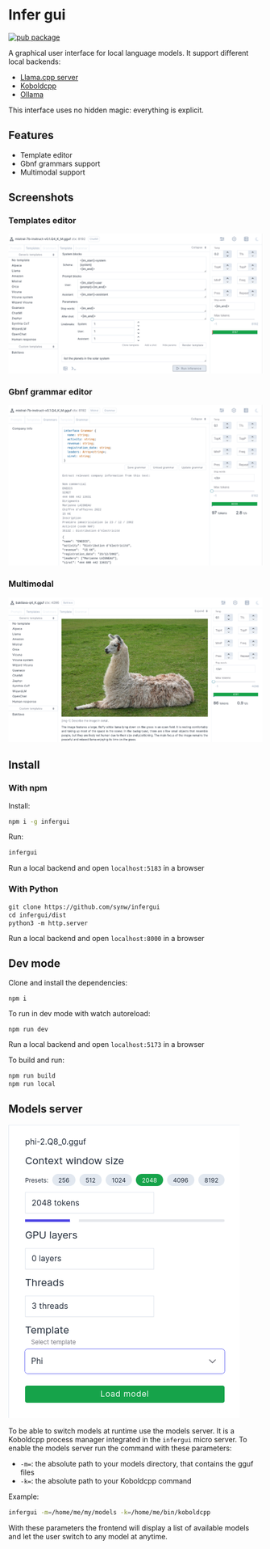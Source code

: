 # Infer gui

[![pub package](https://img.shields.io/npm/v/infergui)](https://www.npmjs.com/package/infergui)

A graphical user interface for local language models. It support different local backends:

- [Llama.cpp server](https://github.com/ggerganov/llama.cpp/tree/master/examples/server#llamacppexampleserver)
- [Koboldcpp](https://github.com/LostRuins/koboldcpp)
- [Ollama](https://github.com/jmorganca/ollama)

This interface uses no hidden magic: everything is explicit.

## Features

- Template editor
- Gbnf grammars support
- Multimodal support

## Screenshots

### Templates editor

![Screenshot](/docs/template_editor.png)

### Gbnf grammar editor

![Screenshot](/docs/grammar_editor.png)

### Multimodal

![Screenshot](/docs/multimodal.png)

## Install

### With npm

Install:

```bash
npm i -g infergui
```

Run:

```bash
infergui
```

Run a local backend and open `localhost:5183` in a browser

### With Python

```
git clone https://github.com/synw/infergui
cd infergui/dist
python3 -m http.server
```

Run a local backend and open `localhost:8000` in a browser

## Dev mode

Clone and install the dependencies:

```
npm i
```

To run in dev mode with watch autoreload:

```
npm run dev
```

Run a local backend and open `localhost:5173` in a browser

To build and run:

```
npm run build
npm run local
```

## Models server

![Screenshot](/docs/pick_model.png)

To be able to switch models at runtime use the models server. It is a Koboldcpp process
manager integrated in the `infergui` micro server. To enable the models server run the
command with these parameters:

- `-m=`: the absolute path to your models directory, that contains the gguf files
- `-k=`: the absolute path to your Koboldcpp command

Example:

```bash
infergui -m=/home/me/my/models -k=/home/me/bin/koboldcpp
```

With these parameters the frontend will display a list of available models
and let the user switch to any model at anytime.

